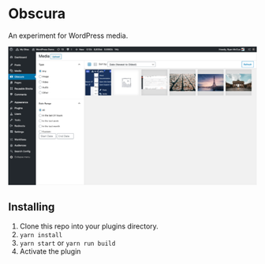 # Obscura

An experiment for WordPress media.

<img src="./screenshot.png" />

## Installing

1. Clone this repo into your plugins directory.
2. `yarn install`
3. `yarn start` or `yarn run build`
4. Activate the plugin
